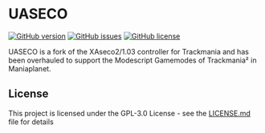 # UASECO
[![GitHub version](https://img.shields.io/badge/version-0.9.6-41aff4.svg?style=flat-square)](https://github.com/make-tm-great-again/UASECO/releases)
[![GitHub issues](https://img.shields.io/github/issues/make-tm-great-again/UASECO.svg?style=flat-square)](https://github.com/make-tm-great-again/UASECO/issues)
[![GitHub license](https://img.shields.io/github/license/make-tm-great-again/UASECO.svg?style=flat-square)](https://github.com/make-tm-great-again/UASECO/blob/master/LICENSE.md)

UASECO is a fork of the XAseco2/1.03 controller for Trackmania and has been overhauled to support the Modescript Gamemodes of Trackmania² in Maniaplanet.

## License

This project is licensed under the GPL-3.0 License - see the [LICENSE.md](LICENSE.md) file for details
